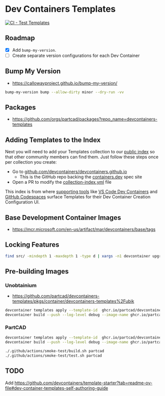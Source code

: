 # Dev Containers Templates

[![CI - Test Templates](https://github.com/partcad/devcontainers-templates/actions/workflows/test-pr.yaml/badge.svg)](https://github.com/partcad/devcontainers-templates/actions/workflows/test-pr.yaml)

## Roadmap

- [x] Add `bump-my-version`.
- [ ] Create separate version configurations for each Dev Container

## Bump My Version

- <https://callowayproject.github.io/bump-my-version/>

```bash
bump-my-version bump --allow-dirty minor --dry-run -vv
```

## Packages

- <https://github.com/orgs/partcad/packages?repo_name=devcontainers-templates>

## Adding Templates to the Index

Next you will need to add your Templates collection to our [public index](https://containers.dev/templates) so that other community members can find them. Just follow these steps once per collection you create:

- Go to [github.com/devcontainers/devcontainers.github.io](https://github.com/devcontainers/devcontainers.github.io)
  - This is the GitHub repo backing the [containers.dev](https://containers.dev/) spec site
- Open a PR to modify the [collection-index.yml](https://github.com/devcontainers/devcontainers.github.io/blob/gh-pages/_data/collection-index.yml) file

This index is from where [supporting tools](https://containers.dev/supporting) like [VS Code Dev Containers](https://marketplace.visualstudio.com/items?itemName=ms-vscode-remote.remote-containers) and [GitHub Codespaces](https://github.com/templates/codespaces) surface Templates for their Dev Container Creation Configuration UI.

## Base Development Container Images

- <https://mcr.microsoft.com/en-us/artifact/mar/devcontainers/base/tags>

## Locking Features

```bash
find src/ -mindepth 1 -maxdepth 1 -type d | xargs -n1 devcontainer upgrade --workspace-folder
```

## Pre-building Images

### Unobtainium

- <https://github.com/partcad/devcontainers-templates/pkgs/container/devcontainers-templates%2Fubik>

```bash
devcontainer templates apply --template-id  ghcr.io/partcad/devcontainers-templates/ubik --workspace-folder tmp --log-level debug
devcontainer build --push --log-level debug --image-name ghcr.io/partcad/devcontainer-ubik:1.1.0 --workspace-folder tmp # --label test 
```

### PartCAD

```bash
devcontainer templates apply --template-id  ghcr.io/partcad/devcontainers-templates/partcad --workspace-folder build/partcad --log-level trace
devcontainer build --push --log-level debug --image-name ghcr.io/partcad/devcontainer-partcad:1.1.0 --workspace-folder build/partcad
```

```bash
./.github/actions/smoke-test/build.sh partcad
./.github/actions/smoke-test/test.sh partcad
```

## TODO

Add <https://github.com/devcontainers/template-starter?tab=readme-ov-file#dev-container-templates-self-authoring-guide>
